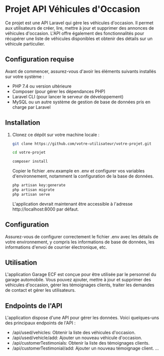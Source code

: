 # Projet API Véhicules d'Occasion

Ce projet est une API Laravel qui gère les véhicules d'occasion. Il permet aux utilisateurs de créer, lire, mettre à jour et supprimer des annonces de véhicules d'occasion. L'API offre également des fonctionnalités pour récupérer une liste de véhicules disponibles et obtenir des détails sur un véhicule particulier.

## Configuration requise

Avant de commencer, assurez-vous d'avoir les éléments suivants installés sur votre système :

- PHP 7.4 ou version ultérieure
- Composer (pour gérer les dépendances PHP)
- Laravel CLI (pour lancer le serveur de développement)
- MySQL ou un autre système de gestion de base de données pris en charge par Laravel

## Installation

1. Clonez ce dépôt sur votre machine locale :

   ```bash
   git clone https://github.com/votre-utilisateur/votre-projet.git
   ```
    ```bash
   cd votre-projet
   ```
    ```bash
   composer install
   ```

   Copier le fichier .env.example en .env et configurer vos variables d'environnement, notamment la configuration de la base de données.

    ```bash
    php artisan key:generate
    php artisan migrate
    php artisan serve
    ```

    L'application devrait maintenant être accessible à l'adresse http://localhost:8000 par défaut.

## Configuration
Assurez-vous de configurer correctement le fichier .env avec les détails de votre environnement, y compris les informations de base de données, les informations d'envoi de courrier électronique, etc.

## Utilisation
L'application Garage ECF est conçue pour être utilisée par le personnel du garage automobile. Vous pouvez ajouter, mettre à jour et supprimer des véhicules d'occasion, gérer les témoignages clients, traiter les demandes de contact et gérer les utilisateurs.

## Endpoints de l'API
L'application dispose d'une API pour gérer les données. Voici quelques-uns des principaux endpoints de l'API :

- /api/used/vehicles: Obtenir la liste des véhicules d'occasion.
- /api/used/vehicle/add: Ajouter un nouveau véhicule d'occasion.
- /api/customerTestimonials: Obtenir la liste des témoignages clients.
- /api/customerTestimonial/add: Ajouter un nouveau témoignage client.
...

